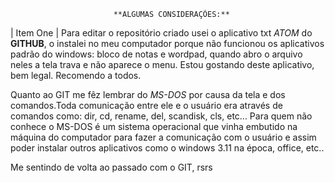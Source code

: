                            **ALGUMAS CONSIDERAÇÕES:**
| Item One       |
Para editar o repositório criado usei o aplicativo txt *ATOM* do **GITHUB**,
o instalei no meu computador porque não funcionou os aplicativos padrão do
windows: bloco de notas e wordpad, quando abro o arquivo neles a tela trava e
não aparece o menu.
Estou gostando deste aplicativo, bem legal. Recomendo a todos.

Quanto ao GIT me fêz lembrar do *MS-DOS* por causa da tela e dos comandos.Toda
comunicação entre ele e o usuário era através de comandos como: dir, cd, rename,
del, scandisk, cls, etc... Para quem não conhece o MS-DOS é um sistema operacional
que vinha embutido na máquina do computador para fazer a comunicação com o usuário
e assim poder instalar outros aplicativos como o windows 3.11 na época, office, etc..

Me sentindo de volta ao passado com o GIT, rsrs
